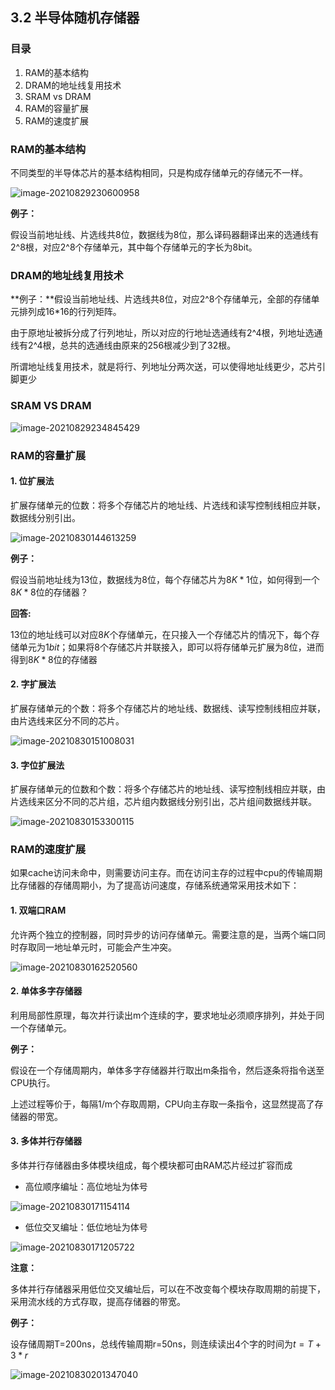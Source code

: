 ## 3.2 半导体随机存储器

### 目录

1. RAM的基本结构
2. DRAM的地址线复用技术
3. SRAM vs DRAM
4. RAM的容量扩展
5. RAM的速度扩展



### RAM的基本结构

不同类型的半导体芯片的基本结构相同，只是构成存储单元的存储元不一样。

![image-20210829230600958](image-20210829230600958.png)

**例子：**

假设当前地址线、片选线共8位，数据线为8位，那么译码器翻译出来的选通线有2^8根，对应2^8个存储单元，其中每个存储单元的字长为8bit。



### DRAM的地址线复用技术

**例子：**假设当前地址线、片选线共8位，对应2^8个存储单元，全部的存储单元排列成16*16的行列矩阵。

由于原地址被拆分成了行列地址，所以对应的行地址选通线有2^4根，列地址选通线有2^4根，总共的选通线由原来的256根减少到了32根。



所谓地址线复用技术，就是将行、列地址分两次送，可以使得地址线更少，芯片引脚更少



### SRAM VS DRAM

![image-20210829234845429](image-20210829234845429.png)



### RAM的容量扩展

#### 1. 位扩展法

扩展存储单元的位数：将多个存储芯片的地址线、片选线和读写控制线相应并联，数据线分别引出。

![image-20210830144613259](image-20210830144613259.png)

**例子：**

假设当前地址线为$13$位，数据线为$8$位，每个存储芯片为$8K*1$位，如何得到一个$8K*8$位的存储器？

**回答:**

$13$位的地址线可以对应$8K$个存储单元，在只接入一个存储芯片的情况下，每个存储单元为$1bit$；如果将$8$个存储芯片并联接入，即可以将存储单元扩展为$8$位，进而得到$8K*8$位的存储器



#### 2. 字扩展法

扩展存储单元的个数：将多个存储芯片的地址线、数据线、读写控制线相应并联，由片选线来区分不同的芯片。

![image-20210830151008031](image-20210830151008031.png)



#### 3. 字位扩展法

扩展存储单元的位数和个数：将多个存储芯片的地址线、读写控制线相应并联，由片选线来区分不同的芯片组，芯片组内数据线分别引出，芯片组间数据线并联。

![image-20210830153300115](image-20210830153300115.png)



### RAM的速度扩展

如果cache访问未命中，则需要访问主存。而在访问主存的过程中cpu的传输周期比存储器的存储周期小，为了提高访问速度，存储系统通常采用技术如下：

#### 1. 双端口RAM

允许两个独立的控制器，同时异步的访问存储单元。需要注意的是，当两个端口同时存取同一地址单元时，可能会产生冲突。

![image-20210830162520560](image-20210830162520560.png)

#### 2. 单体多字存储器

利用局部性原理，每次并行读出m个连续的字，要求地址必须顺序排列，并处于同一个存储单元。



**例子：**

假设在一个存储周期内，单体多字存储器并行取出m条指令，然后逐条将指令送至CPU执行。

上述过程等价于，每隔1/m个存取周期，CPU向主存取一条指令，这显然提高了存储器的带宽。



#### 3. 多体并行存储器

多体并行存储器由多体模块组成，每个模块都可由RAM芯片经过扩容而成

* 高位顺序编址：高位地址为体号



![image-20210830171154114](image-20210830171154114.png)

* 低位交叉编址：低位地址为体号

![image-20210830171205722](image-20210830171205722.png)



**注意：**

多体并行存储器采用低位交叉编址后，可以在不改变每个模块存取周期的前提下，采用流水线的方式存取，提高存储器的带宽。



**例子：**

设存储周期T=200ns，总线传输周期r=50ns，则连续读出4个字的时间为$t = T + 3 * r$

![image-20210830201347040](image-20210830201347040.png)




